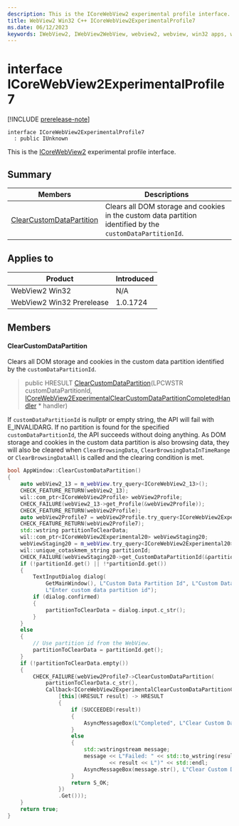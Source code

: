 ```yaml
---
description: This is the ICoreWebView2 experimental profile interface.
title: WebView2 Win32 C++ ICoreWebView2ExperimentalProfile7
ms.date: 06/12/2023
keywords: IWebView2, IWebView2WebView, webview2, webview, win32 apps, win32, edge, ICoreWebView2, ICoreWebView2Controller, browser control, edge html, ICoreWebView2ExperimentalProfile7
---
```


# interface ICoreWebView2ExperimentalProfile7

[!INCLUDE [prerelease-note](../includes/prerelease-note.md)]

```
interface ICoreWebView2ExperimentalProfile7
  : public IUnknown
```

This is the [ICoreWebView2](icorewebview2.md) experimental profile interface.

## Summary

 Members                        | Descriptions
--------------------------------|---------------------------------------------
[ClearCustomDataPartition](#clearcustomdatapartition) | Clears all DOM storage and cookies in the custom data partition identified by the `customDataPartitionId`.

## Applies to

Product                         | Introduced
--------------------------------|---------------------------------------------
WebView2 Win32            |    N/A
WebView2 Win32 Prerelease |    1.0.1724

## Members

#### ClearCustomDataPartition

Clears all DOM storage and cookies in the custom data partition identified by the `customDataPartitionId`.

> public HRESULT [ClearCustomDataPartition](#clearcustomdatapartition)(LPCWSTR customDataPartitionId, [ICoreWebView2ExperimentalClearCustomDataPartitionCompletedHandler](icorewebview2experimentalclearcustomdatapartitioncompletedhandler.md) * handler)

If `customDataPartitionId` is nullptr or empty string, the API will fail with E_INVALIDARG. If no partition is found for the specified `customDataPartitionId`, the API succeeds without doing anything. As DOM storage and cookies in the custom data partition is also browsing data, they will also be cleared when `ClearBrowsingData`, `ClearBrowsingDataInTimeRange` or `ClearBrowsingDataAll` is called and the clearing condition is met.

```cpp
bool AppWindow::ClearCustomDataPartition()
{
    auto webView2_13 = m_webView.try_query<ICoreWebView2_13>();
    CHECK_FEATURE_RETURN(webView2_13);
    wil::com_ptr<ICoreWebView2Profile> webView2Profile;
    CHECK_FAILURE(webView2_13->get_Profile(&webView2Profile));
    CHECK_FEATURE_RETURN(webView2Profile);
    auto webView2Profile7 = webView2Profile.try_query<ICoreWebView2ExperimentalProfile7>();
    CHECK_FEATURE_RETURN(webView2Profile7);
    std::wstring partitionToClearData;
    wil::com_ptr<ICoreWebView2Experimental20> webViewStaging20;
    webViewStaging20 = m_webView.try_query<ICoreWebView2Experimental20>();
    wil::unique_cotaskmem_string partitionId;
    CHECK_FAILURE(webViewStaging20->get_CustomDataPartitionId(&partitionId));
    if (!partitionId.get() || !*partitionId.get())
    {
        TextInputDialog dialog(
            GetMainWindow(), L"Custom Data Partition Id", L"Custom Data Partition Id:",
            L"Enter custom data partition id");
        if (dialog.confirmed)
        {
            partitionToClearData = dialog.input.c_str();
        }
    }
    else
    {
        // Use partition id from the WebView.
        partitionToClearData = partitionId.get();
    }
    if (!partitionToClearData.empty())
    {
        CHECK_FAILURE(webView2Profile7->ClearCustomDataPartition(
            partitionToClearData.c_str(),
            Callback<ICoreWebView2ExperimentalClearCustomDataPartitionCompletedHandler>(
                [this](HRESULT result) -> HRESULT
                {
                    if (SUCCEEDED(result))
                    {
                        AsyncMessageBox(L"Completed", L"Clear Custom Data Partition");
                    }
                    else
                    {
                        std::wstringstream message;
                        message << L"Failed: " << std::to_wstring(result) << L"(0x" << std::hex
                                << result << L")" << std::endl;
                        AsyncMessageBox(message.str(), L"Clear Custom Data Partition");
                    }
                    return S_OK;
                })
                .Get()));
    }
    return true;
}
```

